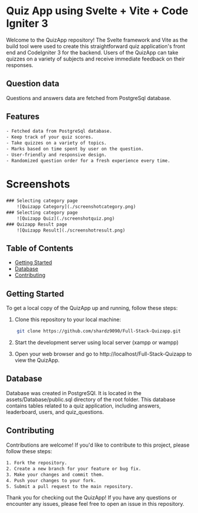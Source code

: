 # Quiz App using Svelte + Vite + Code Igniter 3

Welcome to the QuizApp repository! The Svelte framework and Vite as the build tool were used to create this straightforward quiz application's front end and CodeIgniter 3 for the backend. Users of the QuizApp can take quizzes on a variety of subjects and receive immediate feedback on their responses.

## Question data

Questions and answers data are fetched from PostgreSql database.

## Features

    - Fetched data from PostgreSql database.
    - Keep track of your quiz scores.
    - Take quizzes on a variety of topics.
    - Marks based on time spent by user on the question.
    - User-friendly and responsive design.
    - Randomized question order for a fresh experience every time.

# Screenshots

    ### Selecting category page
        ![Quizapp Category](./screenshotcategory.png)
    ### Selecting category page
        ![Quizapp Quiz](./screenshotquiz.png)
    ### Quizapp Result page
        ![Quizapp Result](./screenshotresult.png)

## Table of Contents

- [Getting Started](#getting-started)
- [Database](#database)
- [Contributing](#contributing)

## Getting Started

To get a local copy of the QuizApp up and running, follow these steps:

1. Clone this repository to your local machine:

```bash
    git clone https://github.com/shardz9090/Full-Stack-Quizapp.git
```

2. Start the development server using local server (xampp or wampp)

3. Open your web browser and go to http://localhost/Full-Stack-Quizapp to view the QuizApp.

## Database

Database was created in PostgreSQl. It is located in the assets/Database/public.sql directory of the root folder. This database contains tables related to a quiz application, including answers, leaderboard, users, and quiz_questions.

## Contributing

Contributions are welcome! If you'd like to contribute to this project, please follow these steps:

    1. Fork the repository.
    2. Create a new branch for your feature or bug fix.
    3. Make your changes and commit them.
    4. Push your changes to your fork.
    5. Submit a pull request to the main repository.

Thank you for checking out the QuizApp! If you have any questions or encounter any issues, please feel free to open an issue in this repository.
